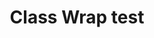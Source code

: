 ---
title: "Class Wrap test"
price: "$16.00"
category: "Classic-Wraps"
img: ""
desc: "Tender seared steak full of flavor with grilled peppers and onions"
---